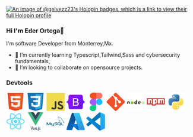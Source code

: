 [![An image of @gelvezz23's Holopin badges, which is a link to view their full Holopin profile](https://holopin.me/edderortega#)](https://www.holopin.io/@edderortega#)

### Hi I'm Eder Ortega👋


I'm software Developer from Monterrey,Mx.
- 🌱 I’m currently learning Typescript,Tailwind,Sass and cybersecurity fundamentals,
- 👯 I’m looking to collaborate on opensource projects.

### Devtools
<div>
<img width="50px" height="50px" src="https://github.com/devicons/devicon/blob/master/icons/html5/html5-original.svg">
<img width="50px" height="50px" src="https://github.com/devicons/devicon/blob/master/icons/css3/css3-original.svg">
<img width="50px" height="50px" src="https://github.com/devicons/devicon/blob/master/icons/javascript/javascript-original.svg">
<img width="50px" height="50px" src="https://github.com/devicons/devicon/blob/master/icons/bootstrap/bootstrap-original.svg">
<img width="50px" height="50px" src="https://github.com/devicons/devicon/blob/master/icons/figma/figma-original.svg">
<img width="50px" height="50px" src="https://github.com/devicons/devicon/blob/master/icons/git/git-original.svg">
<img width="50px" height="50px" src="https://github.com/devicons/devicon/blob/master/icons/nodejs/nodejs-original-wordmark.svg">
<img width="50px" height="50px" src="https://github.com/devicons/devicon/blob/master/icons/npm/npm-original-wordmark.svg">
<img width="50px" height="50px" src="https://github.com/devicons/devicon/blob/master/icons/python/python-original.svg">
<img width="50px" height="50px" src="https://github.com/devicons/devicon/blob/master/icons/react/react-original.svg">
<img width="50px" height="50px" src="https://github.com/devicons/devicon/blob/master/icons/vuejs/vuejs-original-wordmark.svg">
<img width="50px" height="50px" src="https://github.com/devicons/devicon/blob/master/icons/mysql/mysql-plain-wordmark.svg">
<img width="50px" height="50px" src="https://github.com/devicons/devicon/blob/master/icons/azure/azure-original.svg">
<img width="50px" height="50px" src="https://github.com/devicons/devicon/blob/master/icons/vscode/vscode-original.svg">
</div>
